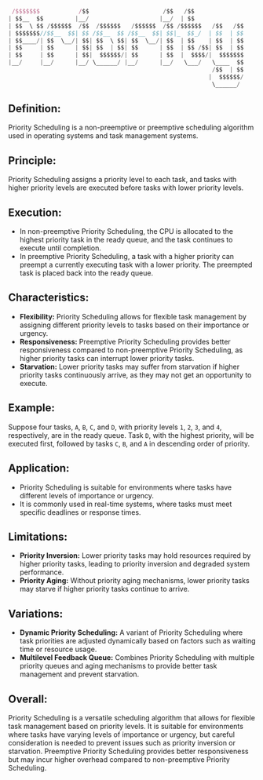 ```jsx
 /$$$$$$$           /$$                     /$$   /$$                      /$$$$$$            /$$                       /$$           /$$ /$$                    
| $$__  $$         |__/                    |__/  | $$                     /$$__  $$          | $$                      | $$          | $$|__/                    
| $$  \ $$ /$$$$$$  /$$  /$$$$$$   /$$$$$$  /$$ /$$$$$$   /$$   /$$      | $$  \__/  /$$$$$$$| $$$$$$$   /$$$$$$   /$$$$$$$ /$$   /$$| $$ /$$ /$$$$$$$   /$$$$$$ 
| $$$$$$$//$$__  $$| $$ /$$__  $$ /$$__  $$| $$|_  $$_/  | $$  | $$      |  $$$$$$  /$$_____/| $$__  $$ /$$__  $$ /$$__  $$| $$  | $$| $$| $$| $$__  $$ /$$__  $$
| $$____/| $$  \__/| $$| $$  \ $$| $$  \__/| $$  | $$    | $$  | $$       \____  $$| $$      | $$  \ $$| $$$$$$$$| $$  | $$| $$  | $$| $$| $$| $$  \ $$| $$  \ $$
| $$     | $$      | $$| $$  | $$| $$      | $$  | $$ /$$| $$  | $$       /$$  \ $$| $$      | $$  | $$| $$_____/| $$  | $$| $$  | $$| $$| $$| $$  | $$| $$  | $$
| $$     | $$      | $$|  $$$$$$/| $$      | $$  |  $$$$/|  $$$$$$$      |  $$$$$$/|  $$$$$$$| $$  | $$|  $$$$$$$|  $$$$$$$|  $$$$$$/| $$| $$| $$  | $$|  $$$$$$$
|__/     |__/      |__/ \______/ |__/      |__/   \___/   \____  $$       \______/  \_______/|__/  |__/ \_______/ \_______/ \______/ |__/|__/|__/  |__/ \____  $$
                                                          /$$  | $$                                                                                     /$$  \ $$
                                                         |  $$$$$$/                                                                                    |  $$$$$$/
                                                          \______/                                                                                      \______/
```

## Definition:

Priority Scheduling is a non-preemptive or preemptive scheduling algorithm used in operating systems and task management systems.

## Principle:

Priority Scheduling assigns a priority level to each task, and tasks with higher priority levels are executed before tasks with lower priority levels.

## Execution:

- In non-preemptive Priority Scheduling, the CPU is allocated to the highest priority task in the ready queue, and the task continues to execute until completion.
- In preemptive Priority Scheduling, a task with a higher priority can preempt a currently executing task with a lower priority. The preempted task is placed back into the ready queue.

## Characteristics:

- **Flexibility:** Priority Scheduling allows for flexible task management by assigning different priority levels to tasks based on their importance or urgency.
- **Responsiveness:** Preemptive Priority Scheduling provides better responsiveness compared to non-preemptive Priority Scheduling, as higher priority tasks can interrupt lower priority tasks.
- **Starvation:** Lower priority tasks may suffer from starvation if higher priority tasks continuously arrive, as they may not get an opportunity to execute.

## Example:

Suppose four tasks, `A`, `B`, `C`, and `D`, with priority levels `1`, `2`, `3`, and `4`, respectively, are in the ready queue. Task `D`, with the highest priority, will be executed first, followed by tasks `C`, `B`, and `A` in descending order of priority.

## Application:

- Priority Scheduling is suitable for environments where tasks have different levels of importance or urgency.
- It is commonly used in real-time systems, where tasks must meet specific deadlines or response times.

## Limitations:

- **Priority Inversion:** Lower priority tasks may hold resources required by higher priority tasks, leading to priority inversion and degraded system performance.
- **Priority Aging:** Without priority aging mechanisms, lower priority tasks may starve if higher priority tasks continue to arrive.

## Variations:

- **Dynamic Priority Scheduling:** A variant of Priority Scheduling where task priorities are adjusted dynamically based on factors such as waiting time or resource usage.
- **Multilevel Feedback Queue:** Combines Priority Scheduling with multiple priority queues and aging mechanisms to provide better task management and prevent starvation.

## Overall:

Priority Scheduling is a versatile scheduling algorithm that allows for flexible task management based on priority levels. It is suitable for environments where tasks have varying levels of importance or urgency, but careful consideration is needed to prevent issues such as priority inversion or starvation. Preemptive Priority Scheduling provides better responsiveness but may incur higher overhead compared to non-preemptive Priority Scheduling.
